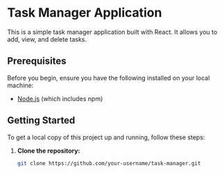 # Task Manager Application

This is a simple task manager application built with React. It allows you to add, view, and delete tasks.

## Prerequisites

Before you begin, ensure you have the following installed on your local machine:

- [Node.js](https://nodejs.org/) (which includes npm)

## Getting Started

To get a local copy of this project up and running, follow these steps:

1. **Clone the repository:**

   ```sh
   git clone https://github.com/your-username/task-manager.git
